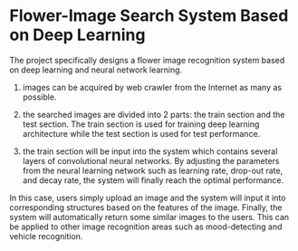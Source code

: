 # Flower-Image Search System Based on Deep Learning

The project specifically designs a flower image recognition system based on deep learning and neural network learning. 

  1. images can be acquired by web crawler from the Internet as many as possible. 
       
  2. the searched images are divided into 2 parts: the train section and the test section. The train section is used for training deep learning architecture while the test section is used for test performance. 
       
  3. the train section will be input into the system which contains several layers of convolutional neural networks. By adjusting the parameters from the neural learning network such as learning rate, drop-out rate, and decay rate, the system will finally reach the optimal performance. 
        
In this case, users simply upload an image and the system will input it into corresponding structures based on the features of the image. Finally, the system will automatically return some similar images to the users. This can be applied to other image recognition areas such as mood-detecting and vehicle recognition.
